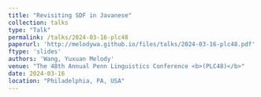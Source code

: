 ```yaml
---
title: "Revisiting SDF in Javanese"
collection: talks
type: "Talk"
permalink: /talks/2024-03-16-plc48
paperurl: 'http://melodywa.github.io/files/talks/2024-03-16-plc48.pdf'
ftype: 'slides'
authors: 'Wang, Yuxuan Melody'
venue: "The 48th Annual Penn Linguistics Conference <b>(PLC48)</b>"
date: 2024-03-16
location: "Philadelphia, PA, USA"
---
```


